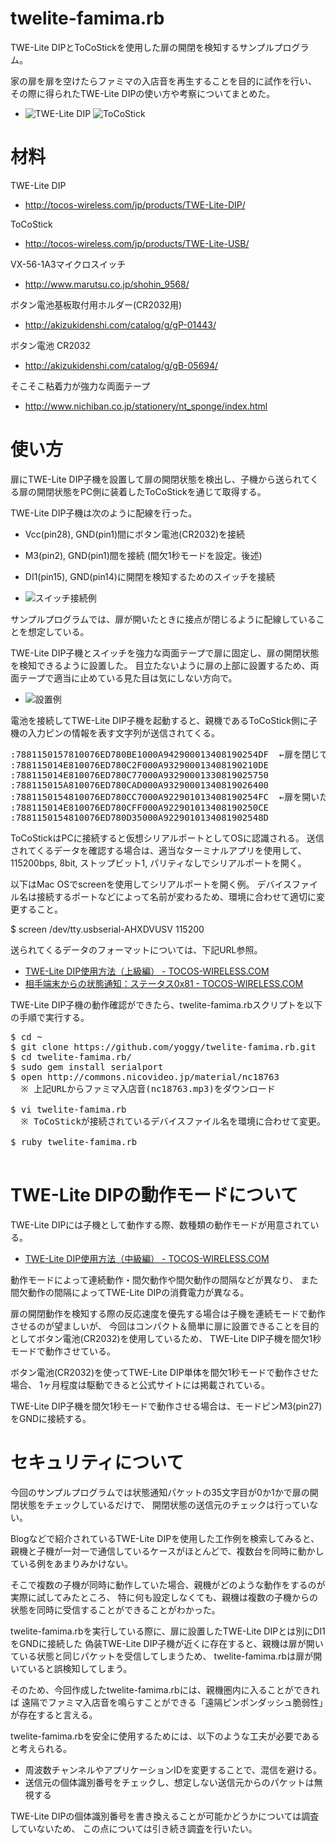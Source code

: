 twelite-famima.rb
====
TWE-Lite DIPとToCoStickを使用した扉の開閉を検知するサンプルプログラム。

家の扉を扉を空けたらファミマの入店音を再生することを目的に試作を行い、
その際に得られたTWE-Lite DIPの使い方や考察についてまとめた。

* ![TWE-Lite DIP](http://tocos-wireless.com/assets/TWE-Lite-DIP-match.jpg) ![ToCoStick](http://tocos-wireless.com/jp/products/TWE-Lite-USB/IMG_0909.jpg)

材料
====

TWE-Lite DIP
* http://tocos-wireless.com/jp/products/TWE-Lite-DIP/

ToCoStick
* http://tocos-wireless.com/jp/products/TWE-Lite-USB/

VX-56-1A3マイクロスイッチ
* http://www.marutsu.co.jp/shohin_9568/

ボタン電池基板取付用ホルダー(CR2032用)
* http://akizukidenshi.com/catalog/g/gP-01443/

ボタン電池 CR2032
* http://akizukidenshi.com/catalog/g/gB-05694/

そこそこ粘着力が強力な両面テープ
* http://www.nichiban.co.jp/stationery/nt_sponge/index.html

使い方
====
扉にTWE-Lite DIP子機を設置して扉の開閉状態を検出し、子機から送られてくる扉の開閉状態をPC側に装着したToCoStickを通じて取得する。

TWE-Lite DIP子機は次のように配線を行った。
  * Vcc(pin28), GND(pin1)間にボタン電池(CR2032)を接続
  * M3(pin2), GND(pin1)間を接続 (間欠1秒モードを設定。後述)
  * DI1(pin15), GND(pin14)に開閉を検知するためのスイッチを接続

  * ![スイッチ接続例](https://farm4.staticflickr.com/3902/14618385336_f7f2065685_n.jpg) 

サンプルプログラムでは、扉が開いたときに接点が閉じるように配線していることを想定している。

TWE-Lite DIP子機とスイッチを強力な両面テープで扉に固定し、扉の開閉状態を検知できるように設置した。
目立たないように扉の上部に設置するため、両面テープで適当に止めている見た目は気にしない方向で。

* ![設置例](https://farm4.staticflickr.com/3840/14641373855_8eee119a91_n.jpg) 

電池を接続してTWE-Lite DIP子機を起動すると、親機であるToCoStick側に子機の入力ピンの情報を表す文字列が送信されてくる。

<pre>
:7881150157810076ED780BE1000A942900013408190254DF  ←扉を閉じているとき
:788115014E810076ED780C2F000A932900013408190210DE
:788115014E810076ED780C77000A93290001330819025750
:788115015A810076ED780CAD000A93290001340819026400
:7881150154810076ED780CC7000A922901013408190254FC  ←扉を開いたとき
:788115014E810076ED780CFF000A922901013408190250CE
:7881150154810076ED780D35000A9229010134081902548D
</pre>

ToCoStickはPCに接続すると仮想シリアルポートとしてOSに認識される。
送信されてくるデータを確認する場合は、適当なターミナルアプリを使用して、
115200bps, 8bit, ストップビット1, パリティなしでシリアルポートを開く。

以下はMac OSでscreenを使用してシリアルポートを開く例。
デバイスファイル名は接続するポートなどによって名前が変わるため、環境に合わせて適切に変更すること。

  $ screen /dev/tty.usbserial-AHXDVUSV 115200

送られてくるデータのフォーマットについては、下記URL参照。

* [TWE-Lite DIP使用方法（上級編） - TOCOS-WIRELESS.COM](http://tocos-wireless.com/jp/products/TWE-Lite-DIP/TWE-Lite-DIP-step3.html)
* [相手端末からの状態通知：ステータス0x81 - TOCOS-WIRELESS.COM](http://tocos-wireless.com/jp/products/TWE-Lite-DIP/TWE-Lite-DIP-step3-81.html)

TWE-Lite DIP子機の動作確認ができたら、twelite-famima.rbスクリプトを以下の手順で実行する。

<pre>
$ cd ~
$ git clone https://github.com/yoggy/twelite-famima.rb.git
$ cd twelite-famima.rb/
$ sudo gem install serialport
$ open http://commons.nicovideo.jp/material/nc18763
  ※ 上記URLからファミマ入店音(nc18763.mp3)をダウンロード

$ vi twelite-famima.rb
  ※ ToCoStickが接続されているデバイスファイル名を環境に合わせて変更。

$ ruby twelite-famima.rb

</pre>

TWE-Lite DIPの動作モードについて
====
TWE-Lite DIPには子機として動作する際、数種類の動作モードが用意されている。

* [TWE-Lite DIP使用方法（中級編） - TOCOS-WIRELESS.COM](http://tocos-wireless.com/jp/products/TWE-Lite-DIP/TWE-Lite-DIP-step2.html)

動作モードによって連続動作・間欠動作や間欠動作の間隔などが異なり、
また間欠動作の間隔によってTWE-Lite DIPの消費電力が異なる。

扉の開閉動作を検知する際の反応速度を優先する場合は子機を連続モードで動作させるのが望ましいが、
今回はコンパクト＆簡単に扉に設置できることを目的としてボタン電池(CR2032)を使用しているため、
TWE-Lite DIP子機を間欠1秒モードで動作させている。

ボタン電池(CR2032)を使ってTWE-Lite DIP単体を間欠1秒モードで動作させた場合、
1ヶ月程度は駆動できると公式サイトには掲載されている。

TWE-Lite DIP子機を間欠1秒モードで動作させる場合は、モードピンM3(pin27)をGNDに接続する。

セキュリティについて
====
今回のサンプルプログラムでは状態通知パケットの35文字目が0か1かで扉の開閉状態をチェックしているだけで、
開閉状態の送信元のチェックは行っていない。

Blogなどで紹介されているTWE-Lite DIPを使用した工作例を検索してみると、
親機と子機が一対一で通信しているケースがほとんどで、複数台を同時に動かしている例をあまりみかけない。

そこで複数の子機が同時に動作していた場合、親機がどのような動作をするのが実際に試してみたところ、
特に何も設定しなくても、親機は複数の子機からの状態を同時に受信することができることがわかった。

twelite-famima.rbを実行している際に、扉に設置したTWE-Lite DIPとは別にDI1をGNDに接続した
偽装TWE-Lite DIP子機が近くに存在すると、親機は扉が開いている状態と同じパケットを受信してしまうため、
twelite-famima.rbは扉が開いていると誤検知してしまう。

そのため、今回作成したtwelite-famima.rbには、親機圏内に入ることができれば
遠隔でファミマ入店音を鳴らすことができる「遠隔ピンポンダッシュ脆弱性」が存在すると言える。

twelite-famima.rbを安全に使用するためには、以下のような工夫が必要であると考えられる。

* 周波数チャンネルやアプリケーションIDを変更することで、混信を避ける。
* 送信元の個体識別番号をチェックし、想定しない送信元からのパケットは無視する

TWE-Lite DIPの個体識別番号を書き換えることが可能かどうかについては調査していないため、
この点については引き続き調査を行いたい。
